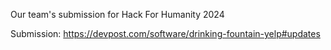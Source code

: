Our team's submission for Hack For Humanity 2024

Submission: https://devpost.com/software/drinking-fountain-yelp#updates
